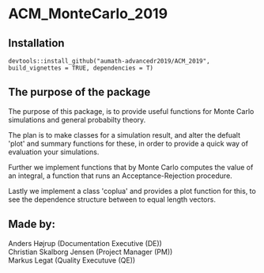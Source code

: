 # ACM_MonteCarlo_2019

## Installation

`devtools::install_github("aumath-advancedr2019/ACM_2019", build_vignettes = TRUE, dependencies = T)`


## The purpose of the package
The purpose of this package, is to provide useful functions for Monte Carlo simulations and general probabilty theory.

The plan is to make classes for a simulation result, and alter the defualt 'plot' and summary functions for these, in order to provide a quick way of evaluation your simulations.

Further we implement functions that by Monte Carlo computes the value of an integral, a function that runs an Acceptance-Rejection procedure.

Lastly we implement a class 'coplua' and provides a plot function for this, to see the dependence structure between to equal length vectors.

## Made by:
Anders Højrup (Documentation Executive (DE)) <br>
Christian Skalborg Jensen (Project Manager (PM)) <br>
Markus Legat (Quality Executuve (QE)) <br>


